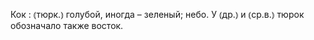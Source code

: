 ---
---

Кок
: ⦅тюрк.⦆ голубой, иногда – зеленый; небо. У ⦅др.⦆ и ⦅ср.в.⦆ тюрок обозначало также восток.
